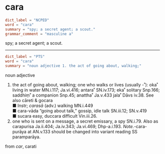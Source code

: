 # cara

``` toml
dict_label = "NCPED"
word = "cara"
summary = "spy; a secret agent; a scout."
grammar_comment = "masculine a"
```

spy; a secret agent; a scout.

--------------------

``` toml
dict_label = "PTS"
word = "cara"
summary = "noun adjective 1. the act of going about, walking;"
```

noun adjective

1. the act of going about, walking; one who walks or lives (usually \-˚): oka˚ living in water MN.i.117; Ja.vi.416; antara˚ SN.iv.173; eka˚ solitary Snp.166; saddhiṃ˚ a companion Snp.45; anattha˚ Ja.v.433 jala˚ Dāvs iv.38. See also cāreti & gocara  
   ■ Instr; *carasā* (adv.) walking MN.i.449  
   ■ cara\-vāda “going about talk,” gossip, idle talk SN.iii.12; SN.v.419  
   ■ sucara easy, duccara difficult Vin.iii.26.
2. one who is sent on a message, a secret emissary, a spy SN.i.79. Also as carapurisa Ja.ii.404; Ja.iv.343; Ja.vi.469; Dhp\-a.i.193. *Note.*\-cara\-purāya at AN.v.133 should be changed into variant reading SS paramparāya.

from *car*, carati

